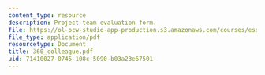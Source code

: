 ```yaml
---
content_type: resource
description: Project team evaluation form.
file: https://ol-ocw-studio-app-production.s3.amazonaws.com/courses/esd-10-introduction-to-technology-and-policy-fall-2006/714100270745108c5090b03a23e67501_360_colleague.pdf
file_type: application/pdf
resourcetype: Document
title: 360_colleague.pdf
uid: 71410027-0745-108c-5090-b03a23e67501
---
```

